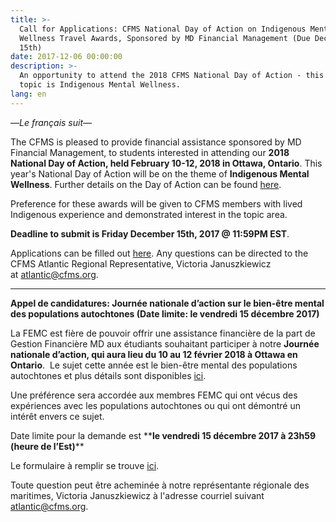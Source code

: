 ```yaml
---
title: >-
  Call for Applications: CFMS National Day of Action on Indigenous Mental
  Wellness Travel Awards, Sponsored by MD Financial Management (Due December
  15th)
date: 2017-12-06 00:00:00
description: >-
  An opportunity to attend the 2018 CFMS National Day of Action - this year's
  topic is Indigenous Mental Wellness.
lang: en
---
```



—*Le français suit—*

The CFMS is pleased to provide financial assistance sponsored by MD Financial Management, to students interested in attending our **2018 National Day of Action, held February 10-12, 2018 in Ottawa, Ontario**. This year's National Day of Action will be on the theme of **Indigenous Mental Wellness**. Further details on the Day of Action can be found [here](https://www.cfms.org/what-we-do/advocacy/lobby-day.html).

Preference for these awards will be given to CFMS members with lived Indigenous experience and demonstrated interest in the topic area.

**Deadline to submit is Friday December 15th, 2017 @ 11:59PM EST**.

Applications can be filled out [here](https://docs.google.com/forms/d/e/1FAIpQLScvatjyOTz9UZSo_5rJwTA9rq7_zgO0gJGH7d8SEup9cVzrbA/viewform). Any questions can be directed to the CFMS Atlantic Regional Representative, Victoria Januszkiewicz at [atlantic@cfms.org](javascript:void(location.href='mailto:'+String.fromCharCode(97,116,108,97,110,116,105,99,64,99,102,109,115,46,111,114,103))).

---

**Appel de candidatures: Journée nationale d’action sur le bien-être mental des populations autochtones (Date limite: le vendredi 15 décembre 2017)**

La FEMC est fière de pouvoir offrir une assistance financière de la part de Gestion Financière MD aux étudiants souhaitant participer à notre **Journée nationale d’action, qui aura lieu du 10 au 12 février 2018 à Ottawa en Ontario**.  Le sujet cette année est le bien-être mental des populations autochtones et plus détails sont disponibles [ici](https://www.cfms.org/what-we-do/advocacy/lobby-day.html).

Une préférence sera accordée aux membres FEMC qui ont vécus des expériences avec les populations autochtones ou qui ont démontré un intérêt envers ce sujet.

Date limite pour la demande est \*\***le vendredi 15 décembre 2017 à 23h59 (heure de l’Est)**\*\*

Le formulaire à remplir se trouve [ici](https://docs.google.com/forms/d/e/1FAIpQLScvatjyOTz9UZSo_5rJwTA9rq7_zgO0gJGH7d8SEup9cVzrbA/viewform).

Toute question peut être acheminée à notre représentante régionale des maritimes, Victoria Januszkiewicz à l'adresse courriel suivant [atlantic@cfms.org](javascript:void(location.href='mailto:'+String.fromCharCode(97,116,108,97,110,116,105,99,64,99,102,109,115,46,111,114,103))).